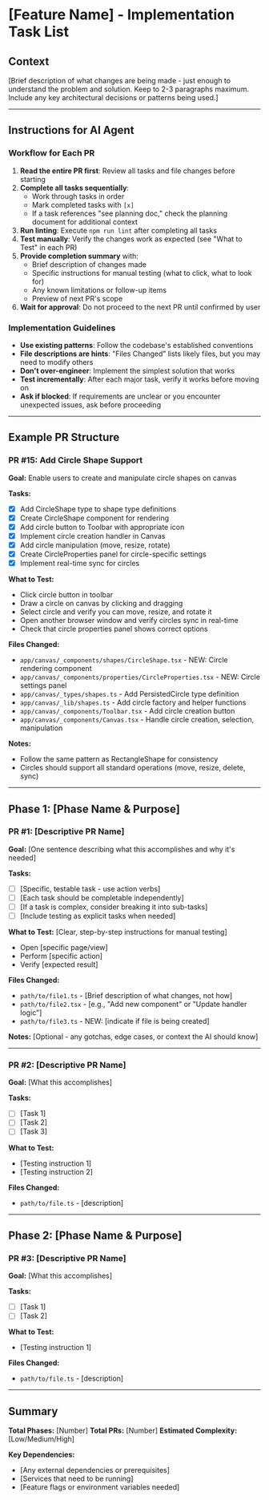 # [Feature Name] - Implementation Task List

## Context

[Brief description of what changes are being made - just enough to understand the problem and solution. Keep to 2-3 paragraphs maximum. Include any key architectural decisions or patterns being used.]

---

## Instructions for AI Agent

### Workflow for Each PR

1. **Read the entire PR first**: Review all tasks and file changes before starting
2. **Complete all tasks sequentially**: 
   - Work through tasks in order
   - Mark completed tasks with `[x]`
   - If a task references "see planning doc," check the planning document for additional context
3. **Run linting**: Execute `npm run lint` after completing all tasks
4. **Test manually**: Verify the changes work as expected (see "What to Test" in each PR)
5. **Provide completion summary** with:
   - Brief description of changes made
   - Specific instructions for manual testing (what to click, what to look for)
   - Any known limitations or follow-up items
   - Preview of next PR's scope
6. **Wait for approval**: Do not proceed to the next PR until confirmed by user

### Implementation Guidelines

- **Use existing patterns**: Follow the codebase's established conventions
- **File descriptions are hints**: "Files Changed" lists likely files, but you may need to modify others
- **Don't over-engineer**: Implement the simplest solution that works
- **Test incrementally**: After each major task, verify it works before moving on
- **Ask if blocked**: If requirements are unclear or you encounter unexpected issues, ask before proceeding

---

## Example PR Structure

### PR #15: Add Circle Shape Support
**Goal:** Enable users to create and manipulate circle shapes on canvas

**Tasks:**
- [x] Add CircleShape type to shape type definitions
- [x] Create CircleShape component for rendering
- [x] Add circle button to Toolbar with appropriate icon
- [x] Implement circle creation handler in Canvas
- [x] Add circle manipulation (move, resize, rotate)
- [x] Create CircleProperties panel for circle-specific settings
- [x] Implement real-time sync for circles

**What to Test:**
- Click circle button in toolbar
- Draw a circle on canvas by clicking and dragging
- Select circle and verify you can move, resize, and rotate it
- Open another browser window and verify circles sync in real-time
- Check that circle properties panel shows correct options

**Files Changed:**
- `app/canvas/_components/shapes/CircleShape.tsx` - NEW: Circle rendering component
- `app/canvas/_components/properties/CircleProperties.tsx` - NEW: Circle settings panel
- `app/canvas/_types/shapes.ts` - Add PersistedCircle type definition
- `app/canvas/_lib/shapes.ts` - Add circle factory and helper functions
- `app/canvas/_components/Toolbar.tsx` - Add circle creation button
- `app/canvas/_components/Canvas.tsx` - Handle circle creation, selection, manipulation

**Notes:**
- Follow the same pattern as RectangleShape for consistency
- Circles should support all standard operations (move, resize, delete, sync)

---

## Phase 1: [Phase Name & Purpose]

### PR #1: [Descriptive PR Name]
**Goal:** [One sentence describing what this accomplishes and why it's needed]

**Tasks:**
- [ ] [Specific, testable task - use action verbs]
- [ ] [Each task should be completable independently]
- [ ] [If a task is complex, consider breaking it into sub-tasks]
- [ ] [Include testing as explicit tasks when needed]

**What to Test:**
[Clear, step-by-step instructions for manual testing]
- Open [specific page/view]
- Perform [specific action]
- Verify [expected result]

**Files Changed:**
- `path/to/file1.ts` - [Brief description of what changes, not how]
- `path/to/file2.tsx` - [e.g., "Add new component" or "Update handler logic"]
- `path/to/file3.ts` - NEW: [indicate if file is being created]

**Notes:** [Optional - any gotchas, edge cases, or context the AI should know]

---

### PR #2: [Descriptive PR Name]
**Goal:** [What this accomplishes]

**Tasks:**
- [ ] [Task 1]
- [ ] [Task 2]
- [ ] [Task 3]

**What to Test:**
- [Testing instruction 1]
- [Testing instruction 2]

**Files Changed:**
- `path/to/file.ts` - [description]

---

## Phase 2: [Phase Name & Purpose]

### PR #3: [Descriptive PR Name]
**Goal:** [What this accomplishes]

**Tasks:**
- [ ] [Task 1]
- [ ] [Task 2]

**What to Test:**
- [Testing instruction 1]

**Files Changed:**
- `path/to/file.ts` - [description]

---

## Summary

**Total Phases:** [Number]
**Total PRs:** [Number]
**Estimated Complexity:** [Low/Medium/High]

**Key Dependencies:**
- [Any external dependencies or prerequisites]
- [Services that need to be running]
- [Feature flags or environment variables needed]